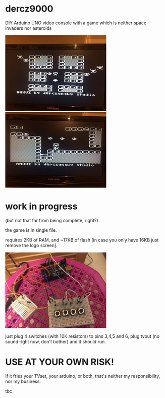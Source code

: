 # dercz9000
DIY Arduino UNO video console with a game which is neither space invaders nor asteroids

![a screenshot](/screenshots/s0.jpg?raw=true "screenshot 1")
![another screenshot](/screenshots/s1.jpg?raw=true "screenshot 2")

# work in progress
(but not that far from being complete, right?)

the game is in single file.

requires 2KB of RAM, and ~17KB of flash [in case you only have 16KB just remove the logo screen].

![dercz9000 console proud prototype](/screenshots/d9k-prototype.jpg?raw=true "The Prototype")

just plug 4 switches (with 10K resistors) to pins 3,4,5 and 6, plug tvout (no sound right now, don't bother) and it should run.

# USE AT YOUR OWN RISK!
If it fries your TVset, your arduino, or both, that's neither my responsibility, nor my business.

tbc

